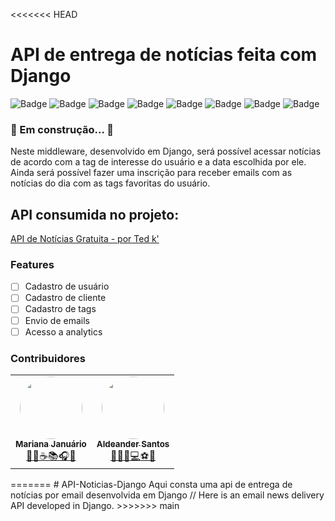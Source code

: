 <<<<<<< HEAD
# API de entrega de notícias feita com Django

![Badge](https://img.shields.io/github/last-commit/Marianadlj/API-Noticias-Django)
![Badge](https://img.shields.io/github/contributors/Marianadlj/API-Noticias-Django)
![Badge](https://img.shields.io/github/issues/Marianadlj/API-Noticias-Django)
![Badge](https://img.shields.io/github/issues-pr-raw/Marianadlj/API-Noticias-Django)
![Badge](https://img.shields.io/github/issues-pr-closed-raw/Marianadlj/API-Noticias-Django)
![Badge](https://img.shields.io/badge/Python%20Version-3.11.1-green)
![Badge](https://img.shields.io/badge/Django%20version-4.1.5-green)
![Badge](https://img.shields.io/badge/PostgreSQL%20Version-15.1-blueviolet)

### 🚧 Em construção... 🚧

Neste middleware, desenvolvido em Django, será possível acessar notícias de acordo com a tag de interesse do usuário e a data escolhida por ele. Ainda será possível fazer uma inscrição para receber emails com as notícias do dia com as tags favoritas do usuário. 

## API consumida no projeto:

[API de Notícias Gratuita - por Ted k'](https://apinoticias.tedk.com.br/)

### Features

- [ ] Cadastro de usuário
- [ ] Cadastro de cliente
- [ ] Cadastro de tags
- [ ] Envio de emails
- [ ] Acesso a analytics

### Contribuidores
<table>
  <tr>
    <td align="center"><a href="https://www.linkedin.com/in/marianalimajanu%C3%A1rio/"><img style="border-radius: 50%;" src="https://avatars.githubusercontent.com/u/77897836?v=4" width="100px;" alt=""/><br /><sub><b>Mariana Januário</b></sub></a><br /><a href="https://www.linkedin.com/in/marianalimajanu%C3%A1rio/" title="Mariana">👩‍💻☕📚🎧🍁</a></td>
    <td align="center"><a href="https://www.linkedin.com/in/aldeander-santos-601301135/"><img style="border-radius: 50%;" src="https://avatars.githubusercontent.com/u/65050933?v=4" width="100px;" alt=""/><br /><sub><b>Aldeander Santos</b></sub></a><br /><a href="https://www.linkedin.com/in/aldeander-santos-601301135/" title="Aldeander">👨‍💻🐍💻⚽🌌</a></td>
  </tr>
</table>
=======
# API-Noticias-Django
Aqui consta uma api de entrega de notícias por email desenvolvida em Django //  Here is an email news delivery API developed in Django.
>>>>>>> main

